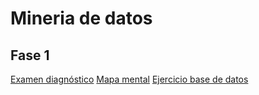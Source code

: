 # Mineria de datos
## Fase 1
[Examen diagnóstico](https://github.com/CristinaVM19/Mineriadedatos/blob/main/Examen_1941502.pdf)
[Mapa mental](https://github.com/CristinaVM19/Mineriadedatos/blob/main/MapaMental_1_1941502.pdf)
[Ejercicio base de datos](https://github.com/aadrieel/MineriaDeDatos/blob/main/Equipo_3_Ejercicio%20Base%20de%20Datos.pdf)
